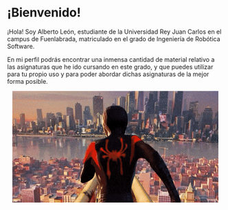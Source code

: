 # ¡Bienvenido!

¡Hola! Soy Alberto León, estudiante de la Universidad Rey Juan Carlos en el campus de Fuenlabrada, matriculado en el grado de Ingeniería de Robótica Software.

En mi perfil podrás encontrar una inmensa cantidad de material relativo a las asignaturas que he ido cursando en este grado, y que puedes utilizar para tu propio uso y para poder abordar dichas asignaturas de la mejor forma posible.

<p align="center">
  <img src="https://github.com/aleon2020/aleon2020/blob/main/Spiderman.gif?raw=true">
</p>

